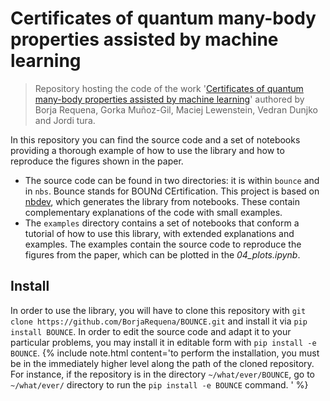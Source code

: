 # Certificates of quantum many-body properties assisted by machine learning 
> Repository hosting the code of the work '<a href='https://arxiv.org/abs/2103.03830'>Certificates of quantum many-body properties assisted by machine learning</a>' authored by Borja Requena, Gorka Muñoz-Gil, Maciej Lewenstein, Vedran Dunjko and Jordi tura. 


In this repository you can find the source code and a set of notebooks providing a thorough example of how to use the library and how to reproduce the figures shown in the paper. 

- The source code can be found in two directories: it is within `bounce` and in `nbs`. Bounce stands for BOUNd CErtification. This project is based on [nbdev](https://github.com/fastai/nbdev), which generates the library from notebooks. These contain complementary explanations of the code with small examples. 
- The `examples` directory contains a set of notebooks that conform a tutorial of how to use this library, with extended explanations and examples. The examples contain the source code to reproduce the figures from the paper, which can be plotted in the _04_plots.ipynb_.

## Install

In order to use the library, you will have to clone this repository with `git clone https://github.com/BorjaRequena/BOUNCE.git` and install it via `pip install BOUNCE`. In order to edit the source code and adapt it to your particular problems, you may install it in editable form with `pip install -e BOUNCE`.
{% include note.html content='to perform the installation, you must be in the immediately higher level along the path of the cloned repository. For instance, if the repository is in the directory `~/what/ever/BOUNCE`, go to `~/what/ever/` directory to run the `pip install -e BOUNCE` command.  ' %}

